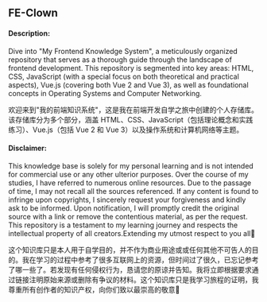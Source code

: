 ## FE-Clown

#### Description:

Dive into "My Frontend Knowledge System", a meticulously organized repository that serves as a thorough guide through the landscape of frontend development. This repository is segmented into key areas: HTML, CSS, JavaScript (with a special focus on both theoretical and practical aspects), Vue.js (covering both Vue 2 and Vue 3), as well as foundational concepts in Operating Systems and Computer Networking.

欢迎来到"我的前端知识系统"，这是我在前端开发自学之旅中创建的个人存储库。该存储库分为多个部分，涵盖 HTML、CSS、JavaScript（包括理论概念和实践练习）、Vue.js（包括 Vue 2 和 Vue 3）以及操作系统和计算机网络等主题。

#### Disclaimer: 

This knowledge base is solely for my personal learning and is not intended for commercial use or any other ulterior purposes. Over the course of my studies, I have referred to numerous online resources. Due to the passage of time, I may not recall all the sources referenced. If any content is found to infringe upon copyrights, I sincerely request your forgiveness and kindly ask to be informed. Upon notification, I will promptly credit the original source with a link or remove the contentious material, as per the request. This repository is a testament to my learning journey and respects the intellectual property of all creators.Extending my utmost respect to you all🌟

这个知识库只是本人用于自学目的，并不作为商业用途或或任何其他不可告人的目的。我在学习的过程中参考了很多互联网上的资源，但时间过了很久，已忘记参考了哪一些了。若发现有任何侵权行为，恳请您的原谅并告知。我将立即根据要求通过链接注明原始来源或删除有争议的材料。这个知识库只是我学习旅程的证明，我尊重所有创作者的知识产权，向你们致以最崇高的敬意🌟

